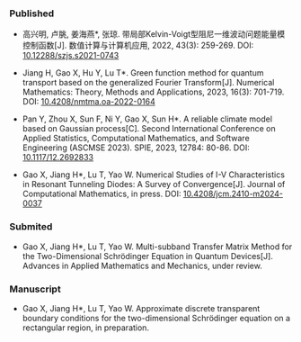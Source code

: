 ### **Published**

- 高兴明, 卢朓, 姜海燕*, 张琼. 带局部Kelvin-Voigt型阻尼一维波动问题能量模控制函数[J]. 数值计算与计算机应用, 2022, 43(3): 259-269.  DOI: [10.12288/szjs.s2021-0743](https://doi.org/10.12288/szjs.s2021-0743)

- Jiang H, Gao X, Hu Y, Lu T*. Green function method for quantum transport based on the generalized Fourier Transform[J]. Numerical Mathematics: Theory, Methods and Applications, 2023, 16(3): 701-719. DOI: [10.4208/nmtma.oa-2022-0164](https://doi.org/10.4208/nmtma.oa-2022-0164)

- Pan Y, Zhou X, Sun F, Ni Y, Gao X, Sun H*. A reliable climate model based on Gaussian process[C]. Second International Conference on Applied Statistics, Computational Mathematics, and Software Engineering (ASCMSE 2023). SPIE, 2023, 12784: 80-86. DOI: [10.1117/12.2692833](https://doi.org/10.1117/12.2692833)

- Gao X, Jiang H*, Lu T, Yao W. Numerical Studies of I-V Characteristics in Resonant Tunneling Diodes: A Survey of Convergence[J]. Journal of Computational Mathematics, in press. DOI: [10.4208/jcm.2410-m2024-0037](https://doi.org/10.4208/jcm.2410-m2024-0037)

### **Submited**

- Gao X, Jiang H*, Lu T, Yao W. Multi-subband Transfer Matrix Method for the Two-Dimensional Schrödinger Equation in Quantum Devices[J]. Advances in Applied Mathematics and Mechanics, under review.

### **Manuscript**

- Gao X, Jiang H*, Lu T, Yao W. Approximate discrete transparent boundary conditions for the two-dimensional Schrödinger equation on a rectangular region, in preparation.